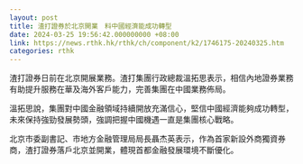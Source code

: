 ```yaml
---
layout: post
title: 渣打證券於北京開業　料中國經濟能成功轉型
date: 2024-03-25 19:56:42.000000000 +08:00
link: https://news.rthk.hk/rthk/ch/component/k2/1746175-20240325.htm
categories: rthk
---
```


渣打證券日前在北京開展業務。渣打集團行政總裁溫拓思表示，相信內地證券業務有助提升服務在華及海外客戶能力，完善集團在中國業務佈局。

溫拓思說，集團對中國金融領域持續開放充滿信心，堅信中國經濟能夠成功轉型，未來保持強勁發展勢頭，強調把握中國機遇一直是集團核心戰略。

北京市委副書記、市地方金融管理局局長聶杰英表示，作為首家新設外商獨資券商，渣打證券落戶北京並開業，體現首都金融發展環境不斷優化。
